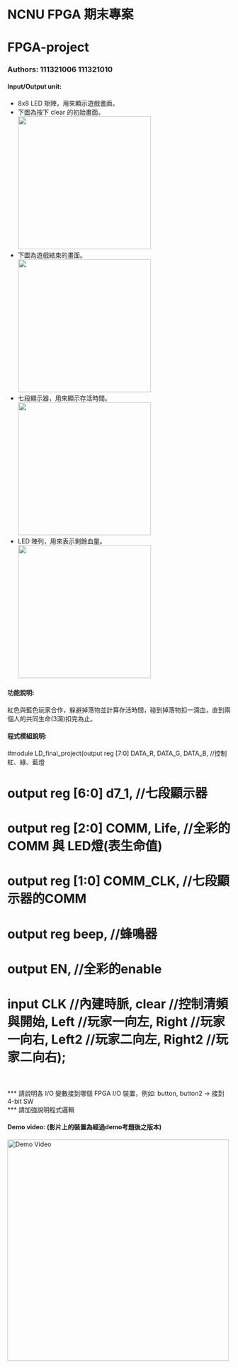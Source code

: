 # NCNU FPGA 期末專案

# FPGA-project
### Authors: 111321006 111321010

#### Input/Output unit:<br>
* 8x8 LED 矩陣，用來顯示遊戲畫面。
* 下圖為按下 clear 的初始畫面。<br>
<img src="https://github.com/LiztaMino/---/blob/main/LD/S__6430724.jpg" width="300"/><br>
* 下圖為遊戲結束的畫面。<br>
<img src="https://github.com/LiztaMino/---/blob/main/LD/S__6430729.jpg" width="300"/><br>
* 七段顯示器，用來顯示存活時間。<br>
<img src="https://github.com/LiztaMino/---/blob/main/LD/S__6430731.jpg" width="300"/><br>
* LED 陣列，用來表示剩餘血量。<br>
<img src="https://github.com/LiztaMino/---/blob/main/LD/S__6430732.jpg" width="300"/><br>

#### 功能說明:<br>
紅色與藍色玩家合作，躲避掉落物並計算存活時間，碰到掉落物扣一滴血，直到兩個人的共同生命(3滴)扣完為止。<br>

#### 程式模組說明:<br>
#module LD_final_project(output reg [7:0] DATA_R, DATA_G, DATA_B, //控制紅、綠、藍燈
#								output reg [6:0] d7_1, //七段顯示器
#								output reg [2:0] COMM, Life, //全彩的COMM 與 LED燈(表生命值)
#								output reg [1:0] COMM_CLK, //七段顯示器的COMM
#								output reg beep, //蜂鳴器
#								output EN, //全彩的enable
#								input CLK //內建時脈, clear //控制清頻與開始, Left //玩家一向左, Right //玩家一向右, Left2 //玩家二向左, Right2 //玩家二向右);<br><br>
*** 請說明各 I/O 變數接到哪個 FPGA I/O 裝置，例如: button, button2 -> 接到 4-bit SW <br>
*** 請加強說明程式邏輯 <br>


#### Demo video: (影片上的裝置為經過demo考題後之版本)
<a href="https://drive.google.com/file/d/15EwAh8kz9S7phOs_VkQBgLVM48Nm_fnk/view?usp=sharing" title="Demo Video"><img src="https://github.com/LiztaMino/---/blob/main/LD/%E8%9E%A2%E5%B9%95%E6%93%B7%E5%8F%96%E7%95%AB%E9%9D%A2%202024-01-03%20181753.png" alt="Demo Video" width="500"/></a>
